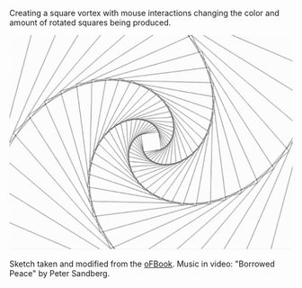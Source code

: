 Creating a square vortex with mouse interactions changing the color and amount of rotated squares being produced.

![alt text](https://github.com/seem-less/Creative-Coding-Scrapbook/blob/master/InteractiveSquareVortex/squareVortex.JPG)

Sketch taken and modified from the [oFBook](https://openframeworks.cc/ofBook/chapters/foreword.html). Music in video: "Borrowed Peace" by Peter Sandberg.
